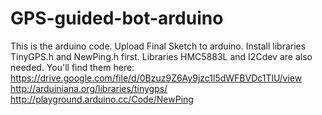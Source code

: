 # GPS-guided-bot-arduino
This is the arduino code. Upload Final Sketch to arduino. Install libraries TinyGPS.h and NewPing.h first.
Libraries HMC5883L and I2Cdev are also needed. You'll find them here:
https://drive.google.com/file/d/0Bzuz9Z6Ay9jzc1l5dWFBVDc1TlU/view
http://arduiniana.org/libraries/tinygps/
http://playground.arduino.cc/Code/NewPing
